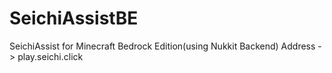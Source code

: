 # SeichiAssistBE
SeichiAssist for Minecraft Bedrock Edition(using Nukkit Backend) Address -> play.seichi.click
